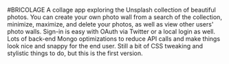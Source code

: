 #BRICOLAGE
A collage app exploring the Unsplash collection of beautiful photos. You can create your own photo wall from a search of the collection, minimize, maximize, and delete your photos, as well as view other users' photo walls. Sign-in is easy with OAuth via Twitter or a local login as well. Lots of back-end Mongo optimizations to reduce API calls and make things look nice and snappy for the end user. Still a bit of CSS tweaking and stylistic things to do, but this is the first version.
